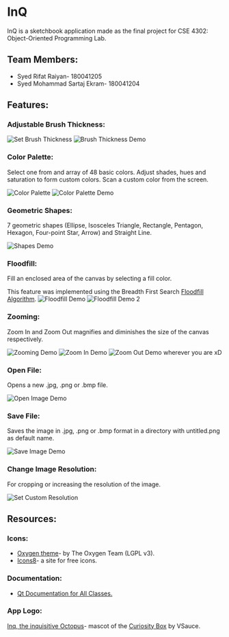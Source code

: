 # InQ
InQ is a sketchbook application made as the final project for CSE 4302: Object-Oriented Programming Lab.

## Team Members:
* Syed Rifat Raiyan- 180041205
* Syed Mohammad Sartaj Ekram- 180041204

## Features:
### Adjustable Brush Thickness:
![Set Brush Thickness](featuresDemo/SetThickness.png)
![Brush Thickness Demo](featuresDemo/ThicknessDemo.png)

### Color Palette:
Select one from and array of 48 basic colors. Adjust shades, hues and saturation to form custom colors. Scan a custom color from the screen.

![Color Palette](featuresDemo/ColorPalette.png)
![Color Palette Demo](featuresDemo/ColorPaletteDemo.png)

### Geometric Shapes:
7 geometric shapes (Ellipse, Isosceles Triangle, Rectangle, Pentagon, Hexagon, Four-point Star, Arrow) and Straight Line.

![Shapes Demo](featuresDemo/ShapesDemo.png)

### Floodfill:
Fill an enclosed area of the canvas by selecting a fill color.

This feature was implemented using the Breadth First Search [Floodfill Algorithm](https://en.wikipedia.org/wiki/Flood_fill). 
![Floodfill Demo](featuresDemo/FloodfillDemo.png)
![Floodfill Demo 2](featuresDemo/FloodfillDemo2.png)

### Zooming:
Zoom In and Zoom Out magnifies and diminishes the size of the canvas respectively.

![Zooming Demo](featuresDemo/ZoomDemo.png)
![Zoom In Demo](featuresDemo/ZoomInDemo.png)
![Zoom Out Demo](featuresDemo/ZoomOutDemo.png)
wherever you are xD

### Open File:
Opens a new .jpg, .png or .bmp file.

![Open Image Demo](featuresDemo/OpenImageDemo.png)

### Save File:
Saves the image in .jpg, .png or .bmp format in a directory with untitled.png as default name.

![Save Image Demo](featuresDemo/SaveImageDemo.png) 

### Change Image Resolution:
For cropping or increasing the resolution of the image.

![Set Custom Resolution](featuresDemo/SetCustomResolution.png)

## Resources:
### Icons:
* [Oxygen theme](https://github.com/KDE/oxygen-icons5/)- by The Oxygen Team (LGPL v3).
* [Icons8](https://icons8.com/)- a site for free icons.

### Documentation:
* [Qt Documentation for All Classes.](https://doc.qt.io/qt-5/classes.html)

### App Logo:
[Inq, the inquisitive Octopus](https://184.154.203.234/images/galleries/gallery/inq-the-curiosity-mascot-full-shadows.png)- mascot of the [Curiosity Box](https://www.curiositybox.com/) by VSauce.

